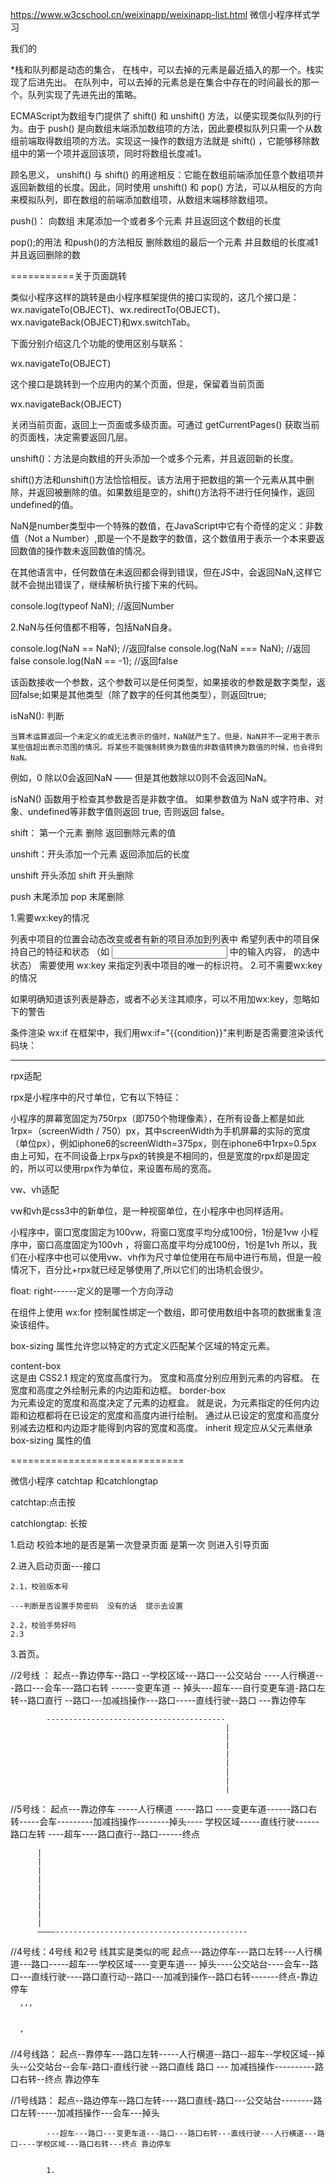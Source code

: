 
https://www.w3cschool.cn/weixinapp/weixinapp-list.html  微信小程序样式学习


我们的


*栈和队列都是动态的集合，
在栈中，可以去掉的元素是最近插入的那一个。栈实现了后进先出。
在队列中，可以去掉的元素总是在集合中存在的时间最长的那一个。队列实现了先进先出的策略。

ECMAScript为数组专门提供了 shift() 和 unshift() 方法，以便实现类似队列的行为。由于 push() 是向数组末端添加数组项的方法，因此要模拟队列只需一个从数组前端取得数组项的方法。实现这一操作的数组方法就是 shift() ，它能够移除数组中的第一个项并返回该项，同时将数组长度减1。

顾名思义， unshift() 与 shift() 的用途相反：它能在数组前端添加任意个数组项并返回新数组的长度。因此，同时使用 unshift() 和 pop() 方法，可以从相反的方向来模拟队列，即在数组的前端添加数组项，从数组末端移除数组项。

push()： 向数组 末尾添加一个或者多个元素 并且返回这个数组的长度

pop();的用法 和push()的方法相反  删除数组的最后一个元素 并且数组的长度减1 并且返回删除的数


===========关于页面跳转

  类似小程序这样的跳转是由小程序框架提供的接口实现的，这几个接口是：wx.navigateTo(OBJECT)、wx.redirectTo(OBJECT)、wx.navigateBack(OBJECT)和wx.switchTab。

  下面分别介绍这几个功能的使用区别与联系：

wx.navigateTo(OBJECT)

  这个接口是跳转到一个应用内的某个页面，但是，保留着当前页面

  wx.navigateBack(OBJECT)

关闭当前页面，返回上一页面或多级页面。可通过 getCurrentPages() 获取当前的页面栈，决定需要返回几层。
























unshift()：方法是向数组的开头添加一个或多个元素，并且返回新的长度。


shift()方法和unshift()方法恰恰相反。该方法用于把数组的第一个元素从其中删除，并返回被删除的值。如果数组是空的，shift()方法将不进行任何操作，返回undefined的值。

NaN是number类型中一个特殊的数值，在JavaScript中它有个奇怪的定义：非数值（Not a Number）,即是一个不是数字的数值，这个数值用于表示一个本来要返回数值的操作数未返回数值的情况。

在其他语言中，任何数值在未返回都会得到错误，但在JS中，会返回NaN,这样它就不会抛出错误了，继续解析执行接下来的代码。

console.log(typeof NaN);   //返回Number


2.NaN与任何值都不相等，包括NaN自身。

console.log(NaN == NaN);      //返回false
console.log(NaN === NaN);         //返回false
console.log(NaN == -1);             //返回false



该函数接收一个参数，这个参数可以是任何类型，如果接收的参数是数字类型，返回false;如果是其他类型（除了数字的任何其他类型），则返回true;


isNaN(): 判断

    当算术运算返回一个未定义的或无法表示的值时，NaN就产生了。但是，NaN并不一定用于表示某些值超出表示范围的情况。将某些不能强制转换为数值的非数值转换为数值的时候，也会得到NaN。

例如，0 除以0会返回NaN —— 但是其他数除以0则不会返回NaN。


  isNaN() 函数用于检查其参数是否是非数字值。
如果参数值为 NaN 或字符串、对象、undefined等非数字值则返回 true, 否则返回 false。




shift： 第一个元素 删除  返回删除元素的值

unshift：开头添加一个元素  返回添加后的长度



unshift 开头添加  shift 开头删除

push 末尾添加    pop 末尾删除



1.需要wx:key的情况

列表中项目的位置会动态改变或者有新的项目添加到列表中
希望列表中的项目保持自己的特征和状态
（如 <input/> 中的输入内容，<switch/> 的选中状态）
需要使用 wx:key 来指定列表中项目的唯一的标识符。
2.可不需要wx:key的情况

如果明确知道该列表是静态，或者不必关注其顺序，可以不用加wx:key，忽略如下的警告

条件渲染 wx:if
在框架中，我们用wx:if="{{condition}}"来判断是否需要渲染该代码块：


---------------  
  rpx适配

rpx是小程序中的尺寸单位，它有以下特征：

小程序的屏幕宽固定为750rpx（即750个物理像素），在所有设备上都是如此
1rpx=（screenWidth / 750）px，其中screenWidth为手机屏幕的实际的宽度（单位px），例如iphone6的screenWidth=375px，则在iphone6中1rpx=0.5px
由上可知，在不同设备上rpx与px的转换是不相同的，但是宽度的rpx却是固定的，所以可以使用rpx作为单位，来设置布局的宽高。

vw、vh适配

vw和vh是css3中的新单位，是一种视窗单位，在小程序中也同样适用。

小程序中，窗口宽度固定为100vw，将窗口宽度平均分成100份，1份是1vw
小程序中，窗口高度固定为100vh ，将窗口高度平均分成100份，1份是1vh
所以，我们在小程序中也可以使用vw、vh作为尺寸单位使用在布局中进行布局，但是一般情况下，百分比+rpx就已经足够使用了,所以它们的出场机会很少。


  float: right------定义的是哪一个方向浮动


  在组件上使用 wx:for 控制属性绑定一个数组，即可使用数组中各项的数据重复渲染该组件。


  box-sizing 属性允许您以特定的方式定义匹配某个区域的特定元素。


  content-box	
这是由 CSS2.1 规定的宽度高度行为。
宽度和高度分别应用到元素的内容框。
在宽度和高度之外绘制元素的内边距和边框。
border-box	
为元素设定的宽度和高度决定了元素的边框盒。
就是说，为元素指定的任何内边距和边框都将在已设定的宽度和高度内进行绘制。
通过从已设定的宽度和高度分别减去边框和内边距才能得到内容的宽度和高度。
inherit	规定应从父元素继承 box-sizing 属性的值

==============================


微信小程序 catchtap 和catchlongtap 


catchtap:点击按

catchlongtap: 长按

  









1.启动 校验本地的是否是第一次登录页面 是第一次 则进入引导页面

2.进入启动页面---接口

    2.1，校验版本号

    ---判断是否设置手势密码  没有的话  提示去设置
    
    2.2，校验手势好吗
    2.3

3.首页。


//2号线  ： 起点--靠边停车--路口 --学校区域---路口---公交站台 ----人行横道---路口---会车---路口右转  ------变更车道 -- 
            掉头---超车---自行变更车道-路口左转--路口直行 --路口---加减挡操作---路口-----直线行驶--路口 ---靠边停车
            
            ----------------------------------------
                                                    |
                                                    |
                                                    |
                                                    |
                                                    |
                                                    |
                                                    |
                                                    |
              

        

            
//5号线： 起点---靠边停车 -----人行横道 -----路口 ----变更车道------路口右转-----会车---------加减挡操作--------掉头----
          学校区域-----直线行驶------路口左转 ----超车----路口直行--路口------终点


          |
          |
          |
          |
          |
          |
          |
          |
          |
          ————-------------------------------------------



//4号线：4号线 和2号 线其实是类似的呢
      起点---路边停车---路口左转---人行横道---路口-----超车---学校区域----变更车道---
      掉头----公交站台----会车--路口---直线行驶----路口直行动--路口---加减到操作--路口右转-------终点-靠边停车

      ‘’‘
      
      
      ’
  //4号线路：  起点--靠停车---路口左转-----人行横道--路口--超车--学校区域--掉头--公交站台--会车-路口-直线行驶 
            --路口直线 路口 --- 加减挡操作----------路口右转--终点 靠边停车



  //1号线路： 起点--路边停车--路口左转----路口直线-路口---公交站台--------路口左转-----加减挡操作---会车---掉头

            ---超车---路口---变更车道---路口---路口右转---直线行驶---人行横道---路口----学校区域---路口右转---终点 靠边停车


            1.





